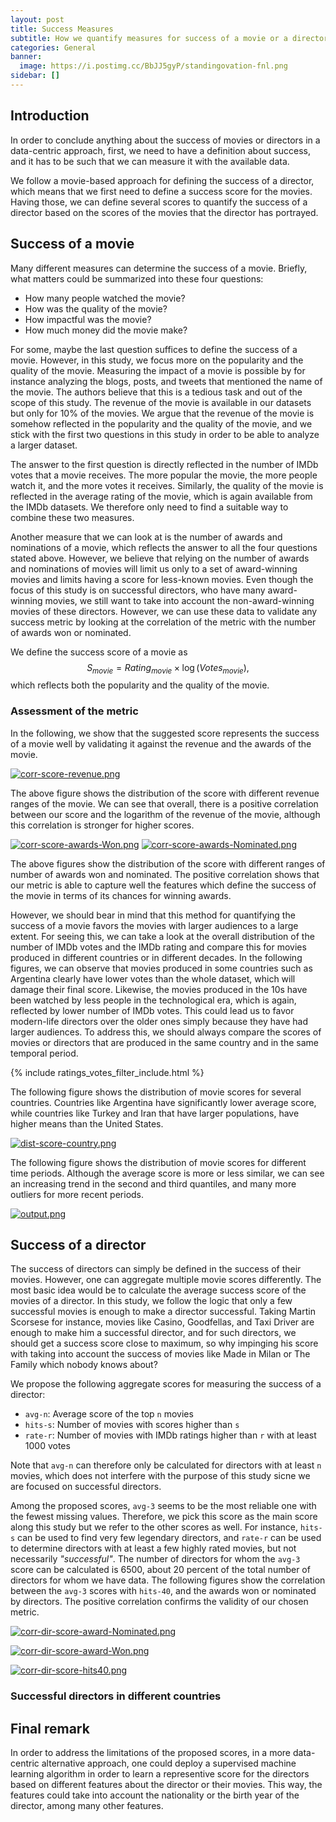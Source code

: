 ```yaml
---
layout: post
title: Success Measures
subtitle: How we quantify measures for success of a movie or a director
categories: General
banner:
  image: https://i.postimg.cc/BbJJ5gyP/standingovation-fnl.png
sidebar: []
---
```


<!-- TODO: Let's refer to this post in the other postes -->

## Introduction

In order to conclude anything about the success of movies or directors in a data-centric approach, first, we need to have a definition about success, and it has to be such that we can measure it with the available data.

We follow a movie-based approach for defining the success of a director, which means that we first need to define a success score for the movies. Having those, we can define several scores to quantify the success of a director based on the scores of the movies that the director has portrayed.

## Success of a movie

Many different measures can determine the success of a movie. Briefly, what matters could be summarized into these four questions:
  - How many people watched the movie?
  - How was the quality of the movie?
  - How impactful was the movie?
  - How much money did the movie make?

For some, maybe the last question suffices to define the success of a movie. However, in this study, we focus more on the popularity and the quality of the movie. Measuring the impact of a movie is possible by for instance analyzing the blogs, posts, and tweets that mentioned the name of the movie. The authors believe that this is a tedious task and out of the scope of this study. The revenue of the movie is available in our datasets but only for 10% of the movies. We argue that the revenue of the movie is somehow reflected in the popularity and the quality of the movie, and we stick with the first two questions in this study in order to be able to analyze a larger dataset.

The answer to the first question is directly reflected in the number of IMDb votes that a movie receives. The more popular the movie, the more people watch it, and the more votes it receives. Similarly, the quality of the movie is reflected in the average rating of the movie, which is again available from the IMDb datasets. We therefore only need to find a suitable way to combine these two measures.

Another measure that we can look at is the number of awards and nominations of a movie, which reflects the answer to all the four questions stated above. However, we believe that relying on the number of awards and nominations of movies will limit us only to a set of award-winning movies and limits having a score for less-known movies. Even though the focus of this study is on successful directors, who have many award-winning movies, we still want to take into account the non-award-winning movies of these directors. However, we can use these data to validate any success metric by looking at the correlation of the metric with the number of awards won or nominated.

We define the success score of a movie as
$$
S_{movie} = {Rating}_{movie} \times \log({Votes}_{movie}),
$$
which reflects both the popularity and the quality of the movie.

### Assessment of the metric

In the following, we show that the suggested score represents the success of a movie well by validating it against the revenue and the awards of the movie.

[![corr-score-revenue.png](https://i.postimg.cc/vDRQXghk/corr-score-revenue.png)](https://postimg.cc/m1wfgr0y)

The above figure shows the distribution of the score with different revenue ranges of the movie. We can see that overall, there is a positive correlation between our score and the logarithm of the revenue of the movie, although this correlation is stronger for higher scores.

[![corr-score-awards-Won.png](https://i.postimg.cc/MTTKG8XP/corr-score-awards-Won.png)](https://postimg.cc/XZR02mfd)
[![corr-score-awards-Nominated.png](https://i.postimg.cc/gkwXD3zS/corr-score-awards-Nominated.png)](https://postimg.cc/Lnp84YZL)

The above figures show the distribution of the score with different ranges of number of awards won and nominated. The positive correlation shows that our metric is able to capture well the features which define the success of the movie in terms of its chances for winning awards.

However, we should bear in mind that this method for quantifying the success of a movie favors the movies with larger audiences to a large extent. For seeing this, we can take a look at the overall distribution of the number of IMDb votes and the IMDb rating and compare this for movies produced in different countries or in different decades. In the following figures, we can observe that movies produced in some countries such as Argentina clearly have lower votes than the whole dataset, which will damage their final score. Likewise, the movies produced in the 10s have been watched by less people in the technological era, which is again, reflected by lower number of IMDb votes. This could lead us to favor modern-life directors over the older ones simply because they have had larger audiences. To address this, we should always compare the scores of movies or directors that are produced in the same country and in the same temporal period.

{% include ratings_votes_filter_include.html %}


The following figure shows the distribution of movie scores for several countries. Countries like Argentina have significantly lower average score, while countries like Turkey and Iran that have larger populations, have higher means than the United States.

[![dist-score-country.png](https://i.postimg.cc/Pq6vyyw7/dist-score-country.png)](https://postimg.cc/HJyLsQ30)

The following figure shows the distribution of movie scores for different time periods. Although the average score is more or less similar, we can see an increasing trend in the second and third quantiles, and many more outliers for more recent periods.

[![output.png](https://i.postimg.cc/6Q74HRf5/output.png)](https://postimg.cc/3yTwNkqP)

## Success of a director

The success of directors can simply be defined in the success of their movies. However, one can aggregate multiple movie scores differently. 
The most basic idea would be to calculate the average success score of the movies of a director. In this study, we follow the logic that only a few successful movies is enough to make a director successful. Taking Martin Scorsese for instance, movies like Casino, Goodfellas, and Taxi Driver are enough to make him a successful director, and for such directors, we should get a success score close to maximum, so why impinging his score with taking into account the success of movies like Made in Milan or The Family which nobody knows about?

We propose the following aggregate scores for measuring the success of a director:

- `avg-n`: Average score of the top `n` movies
- `hits-s`: Number of movies with scores higher than `s`
- `rate-r`: Number of movies with IMDb ratings higher than `r` with at least 1000 votes

Note that `avg-n` can therefore only be calculated for directors with at least `n` movies, which does not interfere with the purpose of this study sicne we are focused on successful directors.

Among the proposed scores, `avg-3` seems to be the most reliable one with the fewest missing values. Therefore, we pick this score as the main score along this study but we refer to the other scores as well. For instance, `hits-s` can be used to find very few legendary directors, and `rate-r` can be used to determine directors with at least a few highly rated movies, but not necessarily *"successful"*. The number of directors for whom the `avg-3` score can be calculated is 6500, about 20 percent of the total number of directors for whom we have data. The following figures show the correlation between the `avg-3` scores with `hits-40`, and the awards won or nominated by directors. The positive correlation confirms the validity of our chosen metric.

[![corr-dir-score-award-Nominated.png](https://i.postimg.cc/X7Lpgxd0/corr-dir-score-award-Nominated.png)](https://postimg.cc/qztJJs1m)

[![corr-dir-score-award-Won.png](https://i.postimg.cc/g2BjCJgS/corr-dir-score-award-Won.png)](https://postimg.cc/fVmMXwnm)

[![corr-dir-score-hits40.png](https://i.postimg.cc/k5045H3W/corr-dir-score-hits40.png)](https://postimg.cc/7CNDsmLL)

### Successful directors in different countries



## Final remark

In order to address the limitations of the proposed scores, in a more data-centric alternative approach, one could deploy a supervised machine learning algorithm in order to learn a representive score for the directors based on different features about the director or their movies. This way, the features could take into account the nationality or the birth year of the director, among many other features.
